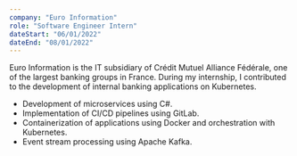 ```yaml
---
company: "Euro Information"
role: "Software Engineer Intern"
dateStart: "06/01/2022"
dateEnd: "08/01/2022"
---
```


Euro Information is the IT subsidiary of Crédit Mutuel Alliance Fédérale, one of the largest banking groups in France. During my internship, I contributed to the development of internal banking applications on Kubernetes.

- Development of microservices using C#.
- Implementation of CI/CD pipelines using GitLab.
- Containerization of applications using Docker and orchestration with Kubernetes.
- Event stream processing using Apache Kafka.
